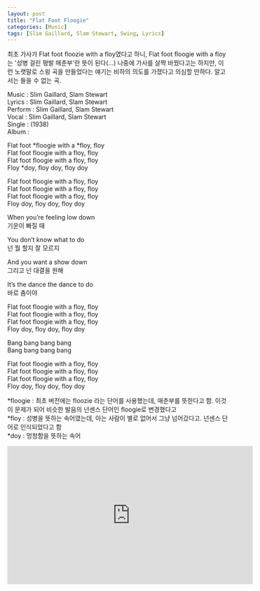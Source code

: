 ```yaml
---
layout: post
title: "Flat Foot Floogie"
categories: [Music]
tags: [Slim Gaillard, Slam Stewart, Swing, Lyrics]
---
```


최초 가사가 Flat foot floozie with a floy였다고 하니, Flat foot floogie with a floy는 '성병 걸린 평발 매춘부'란 뜻이 된다(...) 나중에 가사를 살짝 바꿨다고는 하지만, 이런 노랫말로 스윙 곡을 만들었다는 얘기는 비하의 의도를 가졌다고 의심할 만하다. 알고서는 들을 수 없는 곡.

Music : Slim Gaillard, Slam Stewart  
Lyrics : Slim Gaillard, Slam Stewart  
Perform : Slim Gaillard, Slam Stewart  
Vocal : Slim Gaillard, Slam Stewart  
Single : (1938)  
Album :  

Flat foot &#42;floogie with a &#42;floy, floy  
Flat foot floogie with a floy, floy  
Flat foot floogie with a floy, floy  
Floy &#42;doy, floy doy, floy doy  

Flat foot floogie with a floy, floy  
Flat foot floogie with a floy, floy  
Flat foot floogie with a floy, floy  
Floy doy, floy doy, floy doy  

When you’re feeling low down  
기운이 빠질 때  

You don’t know what to do  
넌 뭘 할지 잘 모르지  

And you want a show down  
그리고 넌 대결을 원해  

It’s the dance the dance to do  
바로 춤이야  

Flat foot floogie with a floy, floy  
Flat foot floogie with a floy, floy  
Flat foot floogie with a floy, floy  
Floy doy, floy doy, floy doy  

Bang bang bang bang  
Bang bang bang bang  

Flat foot floogie with a floy, floy  
Flat foot floogie with a floy, floy  
Flat foot floogie with a floy, floy  
Floy doy, floy doy, floy doy  

&#42;floogie : 최초 버전에는 floozie 라는 단어를 사용했는데, 매춘부를 뜻한다고 함. 이것이 문제가 되어 비슷한 발음의 넌센스 단어인 floogie로 변경했다고  
&#42;floy : 성병을 뜻하는 속어였는데, 아는 사람이 별로 없어서 그냥 넘어갔다고. 넌센스 단어로 인식되었다고 함  
&#42;doy : 멍청함을 뜻하는 속어  

<iframe width="560" height="315" src="https://www.youtube.com/embed/FZnjfhvmgyE" title="YouTube video player" frameborder="0" allow="accelerometer; autoplay; clipboard-write; encrypted-media; gyroscope; picture-in-picture" allowfullscreen></iframe>